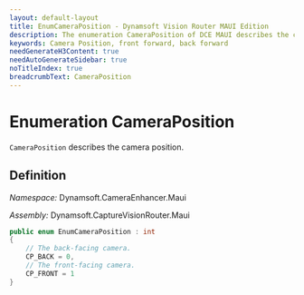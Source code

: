 ```yaml
---
layout: default-layout
title: EnumCameraPosition - Dynamsoft Vision Router MAUI Edition
description: The enumeration CameraPosition of DCE MAUI describes the camera position.
keywords: Camera Position, front forward, back forward
needGenerateH3Content: true
needAutoGenerateSidebar: true
noTitleIndex: true
breadcrumbText: CameraPosition
---
```


# Enumeration CameraPosition

`CameraPosition` describes the camera position.

## Definition

*Namespace:* Dynamsoft.CameraEnhancer.Maui

*Assembly:* Dynamsoft.CaptureVisionRouter.Maui

```csharp
public enum EnumCameraPosition : int
{
    // The back-facing camera.
    CP_BACK = 0,
    // The front-facing camera.
    CP_FRONT = 1
}
```
